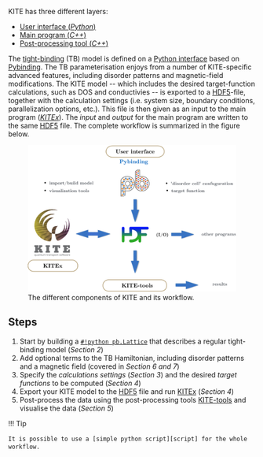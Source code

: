 KITE has three different layers:

* [User interface (*Python*)][kitepython]
* [Main program (*C++*)][kitex]
* [Post-processing tool (*C++*)][kitetools]

 
The [tight-binding][tightbinding] (TB) model is defined on a [Python interface][kitepython] based on [Pybinding]. The TB parameterisation enjoys from a number of KITE-specific advanced features, including disorder patterns and magnetic-field modifications. The KITE model -- which includes the desired target-function calculations, such as DOS and conductivies -- is exported to a [HDF5]-file, together with the calculation settings (i.e. system size, boundary conditions, parallelization options, etc.). This file is then given as an input to the main program (*[KITEx][kitex]*). The *input* and *output* for the main program are written to the same [HDF5] file. The complete workflow is summarized in the figure below.

<div>
  <figure>
    <img src="../../assets/images/getting_started/schematic_kite.png" style="width: 40em" />
    <figcaption>The different components of KITE and its workflow.</figcaption>
  </figure>
</div>

## Steps

1. Start by building a [`#!python pb.Lattice`][lattice] that describes a regular tight-binding model (*Section 2*)
2. Add optional terms to the TB Hamiltonian, including disorder patterns and a magnetic field (covered in *Section 6 and 7*)
3. Specify the _calculations settings_ (*Section 3*) and the desired _target functions_ to be computed (*Section 4*)
4. Export your KITE model to the [HDF5] file and run [KITEx][kitex] (*Section 4*)
5. Post-process the data using the post-processing tools [KITE-tools][kitetools] and visualise the data (*Section 5*)

!!! Tip 
    
    It is possible to use a [simple python script][script] for the whole workflow.



[HDF5]: https://www.hdfgroup.org
[Pybinding]: https://docs.pybinding.site/en/stable
[lattice]: https://docs.pybinding.site/en/stable/_api/pybinding.Lattice.html
[script]: index.md
[tightbinding]: ../background/tight_binding.md

[kitepython]: ../api/kite.md
[kitex]: ../api/kitex.md
[kitetools]: ../api/kite-tools.md
